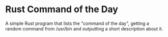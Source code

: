 # Rust Command of the Day
A simple Rust program that lists the "command of the day", getting a random command from /usr/bin and outputting a short description about it.